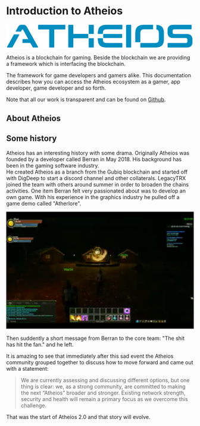 # Introduction to Atheios

![Atheios Logo](img/index/atheios_logo.png "The Atheios logo")  

Atheios is a blockchain for gaming. Beside the blockchain we are providing a framework which is interfacing the blockchain.

The framework for game developers and gamers alike.
This documentation describes how you can access the Atheios ecosystem as a gamer, app developer, game developer and so forth.

Note that all our work is transparent and can be found on [Github](https://github.com/atheiosofficial/).

## About Atheios

## Some history
Atheios has an interesting history with some drama. Originally Atheios was founded by
a developer called Berran in May 2018. His background has been in the gaming software 
industry.  
He created Atheios as a branch from the Gubiq blockchain and started off with DigDeep
to start a discord channel and other collaterals.
LegacyTRX joined the team with others around summer in order to broaden the chains activities.
One item Berran felt very passionated about was to develop an own game. With his 
experience in the graphics industry he pulled off a game demo called "Atherlore".

![Atherlore footage](img/index/atherlore.png "An early version of Atherlore")  

Then suddently a short message from Berran to the core team: "The shit has hit the fan." and he left.

It is amazing to see that immediately after this sad event the Atheios community 
grouped together to discuss how to move forward and came out with a statement: 

> We are currently assessing and discussing different options, but one thing is 
> clear: we, as a strong community, are committed to making the next “Atheios” 
> broader and stronger. Existing network strength, security and health will 
> remain a primary focus as we overcome this challenge.

That was the start of Atheios 2.0 and that story will evolve. 
